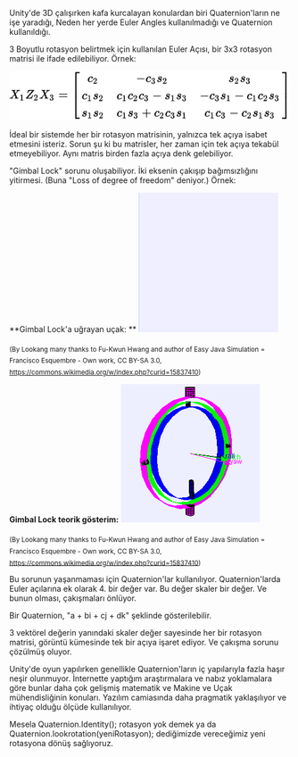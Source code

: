 Unity'de 3D çalışırken kafa kurcalayan konulardan biri 
Quaternion'ların ne işe yaradığı,
Neden her yerde Euler Angles kullanılmadığı ve Quaternion kullanıldığı.

3 Boyutlu rotasyon belirtmek için kullanılan Euler Açısı, 
bir 3x3 rotasyon matrisi ile ifade edilebiliyor. Örnek:

![Euler Açısı](/euler%20angle.svg)

İdeal bir sistemde her bir rotasyon matrisinin, yalnızca tek açıya isabet etmesini isteriz.
Sorun şu ki bu matrisler, her zaman için tek açıya tekabül etmeyebiliyor.
Aynı matris birden fazla açıya denk gelebiliyor. 

"Gimbal Lock" sorunu oluşabiliyor. İki eksenin çakışıp bağımsızlığını yitirmesi.
(Buna "Loss of degree of freedom" deniyor.) Örnek:

**Gimbal Lock'a uğrayan uçak: **
![Gimbal Lock'a uğrayan uçak](/Gimbal_lock_airplanebyLookang.gif) 

<sub>(By Lookang many thanks to Fu-Kwun Hwang and author of Easy Java Simulation = Francisco Esquembre - Own work, CC BY-SA 3.0, https://commons.wikimedia.org/w/index.php?curid=15837410) </sub>


**Gimbal Lock teorik gösterim:**
![Gimbal Lock sorunu teorik gösterim](/gimballockbyLookang.gif) 

<sub> (By Lookang many thanks to Fu-Kwun Hwang and author of Easy Java Simulation = Francisco Esquembre - Own work, CC BY-SA 3.0, https://commons.wikimedia.org/w/index.php?curid=15837410) </sub>

Bu sorunun yaşanmaması için Quaternion'lar kullanılıyor. 
Quaternion'larda Euler açılarına ek olarak 4. bir değer var. 
Bu değer skaler bir değer. Ve bunun olması, çakışmaları önlüyor.

Bir Quaternion, "a + bi + cj + dk" şeklinde gösterilebilir.

3 vektörel değerin yanındaki skaler değer sayesinde 
her bir rotasyon matrisi, görüntü kümesinde tek bir açıya işaret ediyor.
Ve çakışma sorunu çözülmüş oluyor.

Unity'de oyun yapılırken genellikle Quaternion'ların iç 
yapılarıyla fazla haşır neşir olunmuyor. İnternette yaptığım 
araştırmalara ve nabız yoklamalara göre bunlar daha çok 
gelişmiş matematik ve Makine ve Uçak mühendisliğinin konuları. 
Yazılım camiasında daha pragmatik yaklaşılıyor 
ve ihtiyaç olduğu ölçüde kullanılıyor.

Mesela Quaternion.Identity(); rotasyon yok demek
ya da 
Quaternion.lookrotation(yeniRotasyon); dediğimizde 
vereceğimiz yeni rotasyona dönüş sağlıyoruz.

